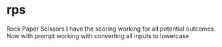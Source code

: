 # rps
Rock Paper Scissors
I have the scoring working for all potential outcomes.
Now with prompt working with converting all inputs to lowercase
